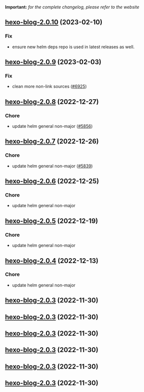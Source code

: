 **Important:**
*for the complete changelog, please refer to the website*




## [hexo-blog-2.0.10](https://github.com/succelle/charts/compare/hexo-blog-2.0.9...hexo-blog-2.0.10) (2023-02-10)

### Fix

- ensure new helm deps repo is used in latest releases as well.
  
  


## [hexo-blog-2.0.9](https://github.com/succelle/charts/compare/hexo-blog-2.0.8...hexo-blog-2.0.9) (2023-02-03)

### Fix

-  clean more non-link sources ([#6925](https://github.com/succelle/charts/issues/6925))
  
  


## [hexo-blog-2.0.8](https://github.com/succelle/charts/compare/hexo-blog-2.0.7...hexo-blog-2.0.8) (2022-12-27)

### Chore

- update helm general non-major ([#5856](https://github.com/succelle/charts/issues/5856))
  
  


## [hexo-blog-2.0.7](https://github.com/succelle/charts/compare/hexo-blog-2.0.6...hexo-blog-2.0.7) (2022-12-26)

### Chore

- update helm general non-major ([#5839](https://github.com/succelle/charts/issues/5839))
  
  


## [hexo-blog-2.0.6](https://github.com/succelle/charts/compare/hexo-blog-2.0.5...hexo-blog-2.0.6) (2022-12-25)

### Chore

- update helm general non-major
  
  


## [hexo-blog-2.0.5](https://github.com/succelle/charts/compare/hexo-blog-2.0.4...hexo-blog-2.0.5) (2022-12-19)

### Chore

- update helm general non-major
  
  


## [hexo-blog-2.0.4](https://github.com/succelle/charts/compare/hexo-blog-2.0.3...hexo-blog-2.0.4) (2022-12-13)

### Chore

- update helm general non-major
  
  


## [hexo-blog-2.0.3](https://github.com/succelle/charts/compare/hexo-blog-2.0.2...hexo-blog-2.0.3) (2022-11-30)




## [hexo-blog-2.0.3](https://github.com/succelle/charts/compare/hexo-blog-2.0.2...hexo-blog-2.0.3) (2022-11-30)




## [hexo-blog-2.0.3](https://github.com/succelle/charts/compare/hexo-blog-2.0.2...hexo-blog-2.0.3) (2022-11-30)




## [hexo-blog-2.0.3](https://github.com/succelle/charts/compare/hexo-blog-2.0.2...hexo-blog-2.0.3) (2022-11-30)




## [hexo-blog-2.0.3](https://github.com/succelle/charts/compare/hexo-blog-2.0.2...hexo-blog-2.0.3) (2022-11-30)




## [hexo-blog-2.0.3](https://github.com/succelle/charts/compare/hexo-blog-2.0.2...hexo-blog-2.0.3) (2022-11-30)




